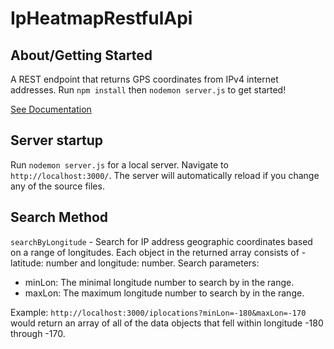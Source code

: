 # IpHeatmapRestfulApi

## About/Getting Started

A REST endpoint that returns GPS coordinates from IPv4 internet addresses. Run `npm install` then `nodemon server.js` to get started!

[See Documentation](https://docs.google.com/document/d/1a5Q0zMXbE5fHH1i5C3YgHKBunH4dlDgXLwLndc8fTYc)

## Server startup

Run `nodemon server.js` for a local server. Navigate to `http://localhost:3000/`. The server will automatically reload if you change any of the source files.

## Search Method
`searchByLongitude` - Search for IP address geographic coordinates based on a range of longitudes. Each object in the returned array consists of - latitude: number and longitude: number. Search parameters:
- minLon: The minimal longitude number to search by in the range.
- maxLon: The maximum longitude number to search by in the range.

Example: `http://localhost:3000/iplocations?minLon=-180&maxLon=-170` would return an array of all of the data objects that fell within longitude -180 through -170.
